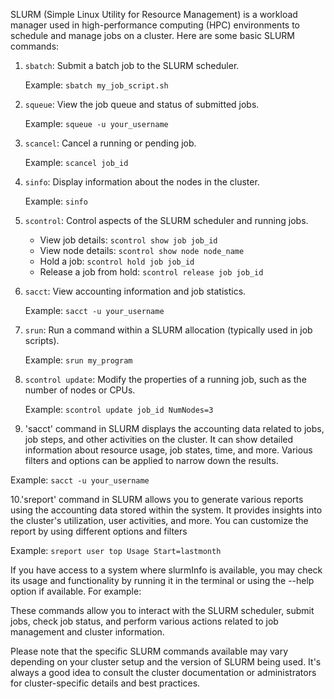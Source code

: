 SLURM (Simple Linux Utility for Resource Management) is a workload manager used in high-performance computing (HPC) environments to schedule and manage jobs on a cluster. Here are some basic SLURM commands:

1. `sbatch`: Submit a batch job to the SLURM scheduler.

   Example: `sbatch my_job_script.sh`

2. `squeue`: View the job queue and status of submitted jobs.

   Example: `squeue -u your_username`

3. `scancel`: Cancel a running or pending job.

   Example: `scancel job_id`

4. `sinfo`: Display information about the nodes in the cluster.

   Example: `sinfo`

5. `scontrol`: Control aspects of the SLURM scheduler and running jobs.

   - View job details: `scontrol show job job_id`
   - View node details: `scontrol show node node_name`
   - Hold a job: `scontrol hold job job_id`
   - Release a job from hold: `scontrol release job job_id`

6. `sacct`: View accounting information and job statistics.

   Example: `sacct -u your_username`

7. `srun`: Run a command within a SLURM allocation (typically used in job scripts).

   Example: `srun my_program`

8. `scontrol update`: Modify the properties of a running job, such as the number of nodes or CPUs.

   Example: `scontrol update job_id NumNodes=3`

9. 'sacct' command in SLURM displays the accounting data related to jobs, job steps, and other activities on the cluster. It can show detailed information about resource usage, job states, time, and more. Various filters and options can be applied to narrow down the results.

  Example: `sacct -u your_username`

10.'sreport' command in SLURM allows you to generate various reports using the accounting data stored within the system. It provides insights into the cluster's utilization, user activities, and more. You can customize the report by using different options and filters

  Example: `sreport user top Usage Start=lastmonth`



If you have access to a system where slurmInfo is available, you may check its usage and functionality by running it in the terminal or using the --help option if available. For example:

These commands allow you to interact with the SLURM scheduler, submit jobs, check job status, and perform various actions related to job management and cluster information.

Please note that the specific SLURM commands available may vary depending on your cluster setup and the version of SLURM being used. It's always a good idea to consult the cluster documentation or administrators for cluster-specific details and best practices.
